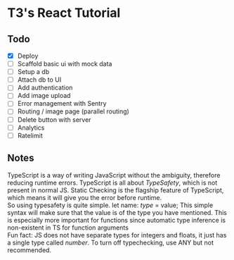 # T3's React Tutorial

## Todo

- [x] Deploy
- [ ] Scaffold basic ui with mock data
- [ ] Setup a db
- [ ] Attach db to UI
- [ ] Add authentication
- [ ] Add image upload
- [ ] Error management with Sentry
- [ ] Routing / image page (parallel routing)
- [ ] Delete button with server
- [ ] Analytics
- [ ] Ratelimit

## Notes
TypeScript is a way of writing JavaScript without the ambiguity, therefore reducing runtime errors. TypeScript is all about *TypeSafety*, which is not present in normal JS. Static Checking is the flagship feature of TypeScript, which means it will give you the error before runtime. <br>
So using typesafety is quite simple. let name: *type* = value; This simple syntax will make sure that the value is of the type you have mentioned. This is especially more important for functions since automatic type inference is non-existent in TS for function arguments <br>
Fun fact: JS does not have separate types for integers and floats, it just has a single type called *number*. To turn off typechecking, use ANY but not recommended. <br>